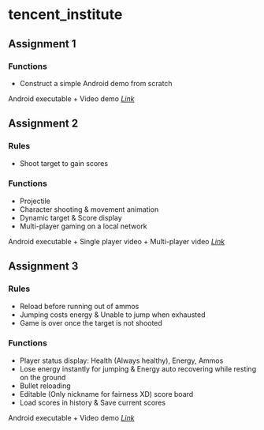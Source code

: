 # tencent_institute
## Assignment 1

### Functions
- Construct a simple Android demo from scratch

Android executable + Video demo [*Link*](https://share.weiyun.com/pM9dF1tx)

## Assignment 2

### Rules
- Shoot target to gain scores

### Functions
- Projectile
- Character shooting & movement animation 
- Dynamic target & Score display
- Multi-player gaming on a local network 

Android executable + Single player video + Multi-player video [*Link*](https://share.weiyun.com/PYU0Wjyx)

## Assignment 3

### Rules
- Reload before running out of ammos
- Jumping costs energy & Unable to jump when exhausted
- Game is over once the target is not shooted

### Functions
- Player status display: Health (Always healthy), Energy, Ammos
- Lose energy instantly for jumping & Energy auto recovering while resting on the ground
- Bullet reloading
- Editable (Only nickname for fairness XD) score board
- Load scores in history & Save current scores

 Android executable + Video demo [*Link*](........)